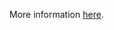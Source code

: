 More information [here](https://docs.paloaltonetworks.com/content/techdocs/en_US/prisma/prisma-cloud/prisma-cloud-code-security-policy-reference/kubernetes-policies/kubernetes-policy-index/bc-k8s-29.html).
